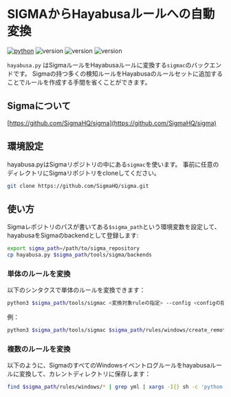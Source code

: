 # SIGMAからHayabusaルールへの自動変換
[![python](https://img.shields.io/badge/python-3.8-blue)](https://www.python.org/)
![version](https://img.shields.io/badge/Platform-Win-green)
![version](https://img.shields.io/badge/Platform-Lin-green)
![version](https://img.shields.io/badge/Platform-Mac-green)

`hayabusa.py` はSigmaルールをHayabusaルールに変換する`sigmac`のバックエンドです。
Sigmaの持つ多くの検知ルールをHayabusaのルールセットに追加することでルールを作成する手間を省くことができます。

## Sigmaについて

[https://github.com/SigmaHQ/sigma](https://github.com/SigmaHQ/sigma)

## 環境設定

hayabusa.pyはSigmaリポジトリの中にある`sigmac`を使います。
事前に任意のディレクトリにSigmaリポジトリをcloneしてください。

```sh
git clone https://github.com/SigmaHQ/sigma.git
```

## 使い方

Sigmaレポジトリのパスが書いてある`$sigma_path`という環境変数を設定して、hayabusaをSigmaのbackendとして登録します:

```sh
export sigma_path=/path/to/sigma_repository
cp hayabusa.py $sigma_path/tools/sigma/backends
```

### 単体のルールを変換

以下のシンタクスで単体のルールを変換できます：

```sh
python3 $sigma_path/tools/sigmac <変換対象ruleの指定> --config <configの指定> --target hayabusa
```

例：
```sh
python3 $sigma_path/tools/sigmac $sigma_path/rules/windows/create_remote_thread/sysmon_cactustorch.yml --config $sigma_path/tools/config/generic/sysmon.yml --target hayabusa > sysmon_cactustorch.yml
```

### 複数のルールを変換

以下のように、SigmaのすべてのWindowsイベントログルールをhayabusaルールに変換して、カレントディレクトリに保存します：

```sh
find $sigma_path/rules/windows/* | grep yml | xargs -I{} sh -c 'python $sigma_path/tools/sigmac {} --config $sigma_path/tools/config/generic/sysmon.yml --target hayabusa > "$(basename {})"'
```
